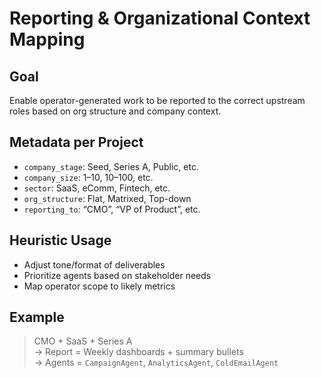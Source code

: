 # Reporting & Organizational Context Mapping

## Goal
Enable operator-generated work to be reported to the correct upstream roles based on org structure and company context.

## Metadata per Project
- `company_stage`: Seed, Series A, Public, etc.
- `company_size`: 1–10, 10–100, etc.
- `sector`: SaaS, eComm, Fintech, etc.
- `org_structure`: Flat, Matrixed, Top-down
- `reporting_to`: “CMO”, “VP of Product”, etc.

## Heuristic Usage
- Adjust tone/format of deliverables
- Prioritize agents based on stakeholder needs
- Map operator scope to likely metrics

## Example
> CMO + SaaS + Series A  
→ Report = Weekly dashboards + summary bullets  
→ Agents = `CampaignAgent`, `AnalyticsAgent`, `ColdEmailAgent`
